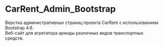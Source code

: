# CarRent_Admin_Bootstrap
Верстка административных страниц проекта CarRent с использованием Bootstrap 4.6.    
Веб-сайт для агрегатора аренды различных видов транспортных средств.  
